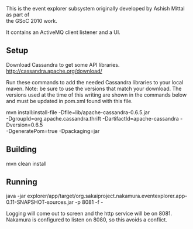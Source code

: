 This is the event explorer subsystem originally developed by Ashish Mittal as part of \
the GSoC 2010 work.


It contains an ActiveMQ client listener and a UI.

Setup
-----
Download Cassandra to get some API libraries.
http://cassandra.apache.org/download/

Run these commands to add the needed Cassandra libraries to your local maven.
Note: be sure to use the versions that match your download.  The versions used at the time
of this writing are shown in the commands below and must be updated in pom.xml found with
this file.


mvn install:install-file -Dfile=lib/apache-cassandra-0.6.5.jar \
  -DgroupId=org.apache.cassandra.thrift -DartifactId=apache-cassandra -Dversion=0.6.5 \
  -DgeneratePom=true -Dpackaging=jar


Building
--------

mvn clean install


Running
-------

java -jar explorer/app/target/org.sakaiproject.nakamura.eventexplorer.app-0.11-SNAPSHOT-sources.jar -p 8081 -f -

Logging will come out to screen and the http service will be on 8081. 
Nakamura is configured to listen on 8080, so this avoids a conflict.


